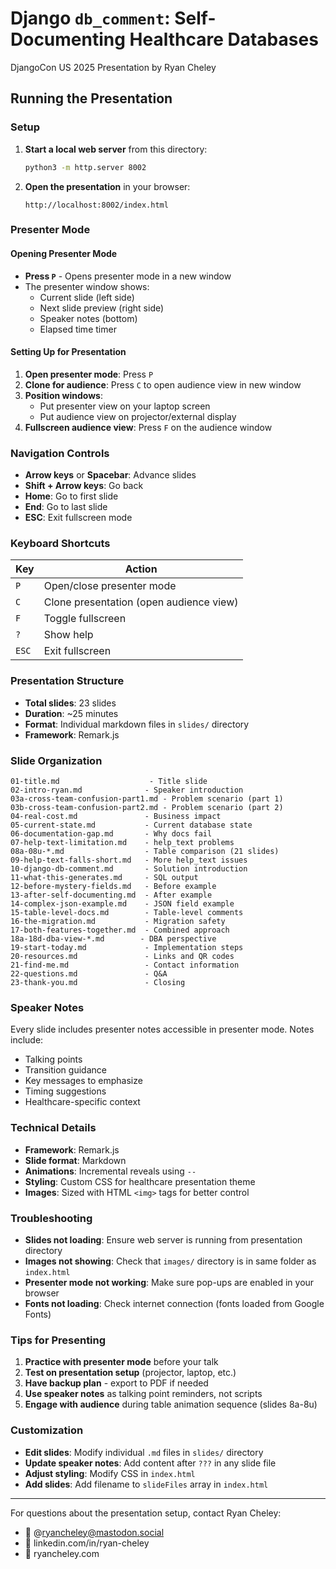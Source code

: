 # Django `db_comment`: Self-Documenting Healthcare Databases

DjangoCon US 2025 Presentation by Ryan Cheley

## Running the Presentation

### Setup
1. **Start a local web server** from this directory:
   ```bash
   python3 -m http.server 8002
   ```

2. **Open the presentation** in your browser:
   ```
   http://localhost:8002/index.html
   ```

### Presenter Mode

#### Opening Presenter Mode
- **Press `P`** - Opens presenter mode in a new window
- The presenter window shows:
  - Current slide (left side)
  - Next slide preview (right side)
  - Speaker notes (bottom)
  - Elapsed time timer

#### Setting Up for Presentation
1. **Open presenter mode**: Press `P`
2. **Clone for audience**: Press `C` to open audience view in new window
3. **Position windows**:
   - Put presenter view on your laptop screen
   - Put audience view on projector/external display
4. **Fullscreen audience view**: Press `F` on the audience window

### Navigation Controls
- **Arrow keys** or **Spacebar**: Advance slides
- **Shift + Arrow keys**: Go back
- **Home**: Go to first slide
- **End**: Go to last slide
- **ESC**: Exit fullscreen mode

### Keyboard Shortcuts
| Key | Action |
|-----|--------|
| `P` | Open/close presenter mode |
| `C` | Clone presentation (open audience view) |
| `F` | Toggle fullscreen |
| `?` | Show help |
| `ESC` | Exit fullscreen |

### Presentation Structure
- **Total slides**: 23 slides
- **Duration**: ~25 minutes
- **Format**: Individual markdown files in `slides/` directory
- **Framework**: Remark.js

### Slide Organization
```
01-title.md                    - Title slide
02-intro-ryan.md              - Speaker introduction
03a-cross-team-confusion-part1.md - Problem scenario (part 1)
03b-cross-team-confusion-part2.md - Problem scenario (part 2)
04-real-cost.md               - Business impact
05-current-state.md           - Current database state
06-documentation-gap.md       - Why docs fail
07-help-text-limitation.md    - help_text problems
08a-08u-*.md                  - Table comparison (21 slides)
09-help-text-falls-short.md   - More help_text issues
10-django-db-comment.md       - Solution introduction
11-what-this-generates.md     - SQL output
12-before-mystery-fields.md   - Before example
13-after-self-documenting.md  - After example
14-complex-json-example.md    - JSON field example
15-table-level-docs.md        - Table-level comments
16-the-migration.md           - Migration safety
17-both-features-together.md  - Combined approach
18a-18d-dba-view-*.md        - DBA perspective
19-start-today.md             - Implementation steps
20-resources.md               - Links and QR codes
21-find-me.md                 - Contact information
22-questions.md               - Q&A
23-thank-you.md               - Closing
```

### Speaker Notes
Every slide includes presenter notes accessible in presenter mode. Notes include:
- Talking points
- Transition guidance
- Key messages to emphasize
- Timing suggestions
- Healthcare-specific context

### Technical Details
- **Framework**: Remark.js
- **Slide format**: Markdown
- **Animations**: Incremental reveals using `--`
- **Styling**: Custom CSS for healthcare presentation theme
- **Images**: Sized with HTML `<img>` tags for better control

### Troubleshooting
- **Slides not loading**: Ensure web server is running from presentation directory
- **Images not showing**: Check that `images/` directory is in same folder as `index.html`
- **Presenter mode not working**: Make sure pop-ups are enabled in your browser
- **Fonts not loading**: Check internet connection (fonts loaded from Google Fonts)

### Tips for Presenting
1. **Practice with presenter mode** before your talk
2. **Test on presentation setup** (projector, laptop, etc.)
3. **Have backup plan** - export to PDF if needed
4. **Use speaker notes** as talking point reminders, not scripts
5. **Engage with audience** during table animation sequence (slides 8a-8u)

### Customization
- **Edit slides**: Modify individual `.md` files in `slides/` directory
- **Update speaker notes**: Add content after `???` in any slide file
- **Adjust styling**: Modify CSS in `index.html`
- **Add slides**: Add filename to `slideFiles` array in `index.html`

---

For questions about the presentation setup, contact Ryan Cheley:
- 🐘 @ryancheley@mastodon.social
- 💼 linkedin.com/in/ryan-cheley
- 📝 ryancheley.com

